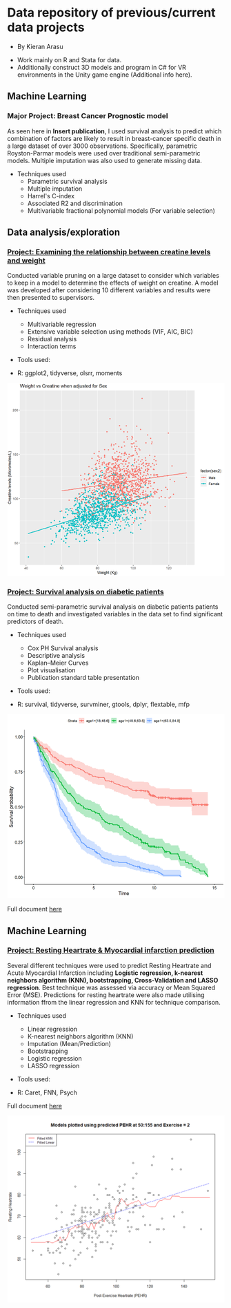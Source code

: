 # Data repository of previous/current data projects
* By Kieran Arasu
- Work mainly on R and Stata for data.
- Additionally construct 3D models and program in C# for VR environments in the Unity game engine (Additional info here).


## Machine Learning
### Major Project: Breast Cancer Prognostic model
As seen here in **Insert publication**, I used survival analysis to predict which combination of factors are likely to result in breast-cancer specific death in a large dataset of over 3000 observations. Specifically, parametric Royston-Parmar models were used over
traditional semi-parametric models. Multiple imputation was also used to generate missing data.

* Techniques used
  - Parametric survival analysis
  - Multiple imputation
  - Harrel's C-index
  - Associated R2 and discrimination
  - Multivariable fractional polynomial models (For variable selection)

## Data analysis/exploration
### [Project: Examining the relationship between creatine levels and weight](./data/CreatvsWeight.R)
Conducted variable pruning on a large dataset to consider which variables to keep in a model to determine the effects of weight on creatine. A model was developed after considering 10 different variables and results were then presented to supervisors.

* Techniques used
  - Multivariable regression
  - Extensive variable selection using methods (VIF, AIC, BIC)
  - Residual analysis
  - Interaction terms

* Tools used:
 - R: ggplot2, tidyverse, olsrr, moments

<img src="./images/GraphCW.png" width="600">


### [Project: Survival analysis on diabetic patients](./data/Survdiabetes.R)
Conducted semi-parametric survival analysis on diabetic patients patients on time to death and investigated variables in the data set to find significant predictors of death.

* Techniques used
  - Cox PH Survival analysis
  - Descriptive analysis
  - Kaplan–Meier Curves
  - Plot visualisation
  - Publication standard table presentation

* Tools used:
 - R: survival, tidyverse, survminer, gtools, dplyr, flextable, mfp

<img src="./images/GraphSA.png" width="600">

Full document [here](./data/Survdiabetes.pdf)

## Machine Learning
### [Project: Resting Heartrate & Myocardial infarction prediction](./data/RestingHRMI[ML].R)
Several different techniques were used to predict Resting Heartrate and Acute Myocardial Infarction including **Logistic regression, k-nearest neighbors algorithm (KNN), bootstrapping, Cross-Validation and LASSO 
regression**. Best technique was assessed via accuracy or Mean Squared Error (MSE). Predictions for resting heartrate were also made utilising information ffrom the linear regression and KNN for technique comparison.

* Techniques used
  - Linear regression
  - K-nearest neighbors algorithm (KNN)
  - Imputation (Mean/Prediction)
  - Bootstrapping
  - Logistic regression
  - LASSO regression

* Tools used:
 - R: Caret, FNN, Psych

Full document [here](./data/RestingHRMI[ML].pdf)

<img src="./images/GraphML.png" width="600">



<!---
KieranArasu/KieranArasu is a ✨ special ✨ repository because its `README.md` (this file) appears on your GitHub profile.
You can click the Preview link to take a look at your changes.
--->
